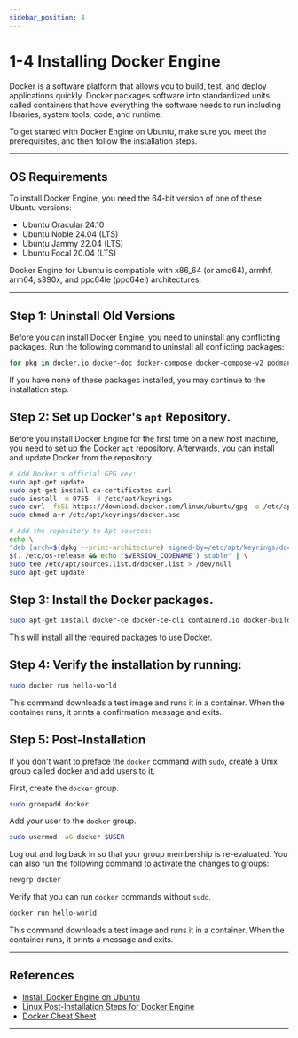 ```yaml
---
sidebar_position: 4
---
```


# 1-4 Installing Docker Engine

Docker is a software platform that allows you to build, test, and deploy applications quickly. Docker packages software into standardized units called containers that have everything the software needs to run including libraries, system tools, code, and runtime.

To get started with Docker Engine on Ubuntu, make sure you meet the prerequisites, and then follow the installation steps.

---

## OS Requirements

To install Docker Engine, you need the 64-bit version of one of these Ubuntu versions:

- Ubuntu Oracular 24.10
- Ubuntu Noble 24.04 (LTS)
- Ubuntu Jammy 22.04 (LTS)
- Ubuntu Focal 20.04 (LTS)

Docker Engine for Ubuntu is compatible with x86_64 (or amd64), armhf, arm64, s390x, and ppc64le (ppc64el) architectures.

---

## Step 1: Uninstall Old Versions

Before you can install Docker Engine, you need to uninstall any conflicting packages. Run the following command to uninstall all conflicting packages:

```bash
for pkg in docker.io docker-doc docker-compose docker-compose-v2 podman-docker containerd runc; do sudo apt-get remove $pkg; done
```

If you have none of these packages installed, you may continue to the installation step.

## Step 2: Set up Docker's `apt` Repository.

Before you install Docker Engine for the first time on a new host machine, you need to set up the Docker `apt` repository. Afterwards, you can install and update Docker from the repository.

```bash
# Add Docker's official GPG key:
sudo apt-get update
sudo apt-get install ca-certificates curl
sudo install -m 0755 -d /etc/apt/keyrings
sudo curl -fsSL https://download.docker.com/linux/ubuntu/gpg -o /etc/apt/keyrings/docker.asc
sudo chmod a+r /etc/apt/keyrings/docker.asc

# Add the repository to Apt sources:
echo \
"deb [arch=$(dpkg --print-architecture) signed-by=/etc/apt/keyrings/docker.asc] https://download.docker.com/linux/ubuntu \
$(. /etc/os-release && echo "$VERSION_CODENAME") stable" | \
sudo tee /etc/apt/sources.list.d/docker.list > /dev/null
sudo apt-get update
```

## Step 3: Install the Docker packages.

```bash
sudo apt-get install docker-ce docker-ce-cli containerd.io docker-buildx-plugin docker-compose-plugin
```

This will install all the required packages to use Docker.

## Step 4: Verify the installation by running:

```bash
sudo docker run hello-world
```

This command downloads a test image and runs it in a container. When the container runs, it prints a confirmation message and exits.

## Step 5: Post-Installation

If you don't want to preface the `docker` command with `sudo`, create a Unix group called docker and add users to it.

First, create the `docker` group.

```bash
sudo groupadd docker
```
Add your user to the `docker` group.

```bash
sudo usermod -aG docker $USER
```
Log out and log back in so that your group membership is re-evaluated. You can also run the following command to activate the changes to groups:

```bash
newgrp docker
```
Verify that you can run `docker` commands without `sudo`.

```bash
docker run hello-world
```

This command downloads a test image and runs it in a container. When the container runs, it prints a message and exits.
 
---

## References

- [Install Docker Engine on Ubuntu](https://docs.docker.com/engine/install/ubuntu/)
- [Linux Post-Installation Steps for Docker Engine](https://docs.docker.com/engine/install/linux-postinstall/)
- [Docker Cheat Sheet](https://docs.docker.com/get-started/docker_cheatsheet.pdf)

---